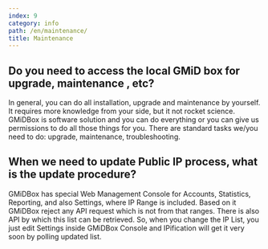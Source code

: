 ```yaml
---
index: 9
category: info
path: /en/maintenance/
title: Maintenance
---
```



##  Do you need to access the local GMiD box for upgrade, maintenance , etc? 

In general, you can do all installation, upgrade and maintenance by yourself. It requires more knowledge from your side, but it not rocket science. GMiDBox is software solution and you can do everything or you can give us permissions to do all those things for you. 
There are standard tasks we/you need to do: upgrade, maintenance, troubleshooting.

##  When we need to update Public IP process, what is the update procedure? 

GMiDBox has special Web Management Console for Accounts, Statistics, Reporting, and also Settings, where IP Range is included. Based on it GMiDBox reject any API request which is not from that ranges. There is also API by which this list can be retrieved. 
So, when you change the IP List, you just edit Settings inside GMiDBox Console and IPification will get it very soon by polling updated list.